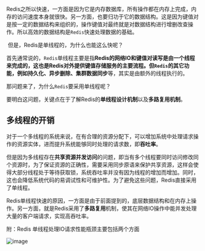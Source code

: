 

​	Redis之所以快速，一方面是因为它是内存数据库，所有操作都在内存上完成，内存的访问速度本身就很快。另一方面，也要归功于它的数据结构。这是因为键值对是按一定的数据结构来组织的，操作键值对最终就是对数据结构进行增删改查操作。所以高效的数据结构是`Redis`快速处理数据的基础。

​	但是，Redis是单线程的，为什么也能这么快呢？

​	首先通常说的，`Redis`单线程主要是指**Redis的网络IO和键值对读写是由一个线程来完成的，这也是Redis对外提供键值存储服务的主要流程。**但`Redis`的其它功能，例如**持久化、异步删除、集群数据同步**等，其实是由额外的线程执行的。

那问题来了，为什么`Redis`要采用单线程呢？

要明白这问题，关键点在于了解Redis的**单线程设计机制**以及**多路复用机制**。



## 多线程的开销

​	对于一个多线程的系统来说，在有合理的资源分配下，可以增加系统中处理请求操作的资源实体，进而提升系统能够同时处理的请求数，即**吞吐率**。

​	但是因为多线程存在**共享资源并发访问**的问题，即当有多个线程要同时访问修改同个资源时，为了保证资源的正确性，需要采用同步原语来保护共享资源，这样会使得大部分线程处于等待获取锁，系统吞吐率并没有因为线程的增加而增加。同时，这也会降低系统代码的易调试性和可维护性。为了避免这些问题，Redis直接采用了单线程。



Redis单线程快速的原因，一方面是由于前面提到的，底层数据结构和在内存上操作。另一方面，就是Redis采用了**多路复用**机制，使其在网络IO操作中能并发处理大量的客户端请求，实现高吞吐率。





附：Redis 单线程处理IO请求性能瓶颈主要包括两个方面

![image](https://z3.ax1x.com/2021/04/24/cvgAaj.png)



